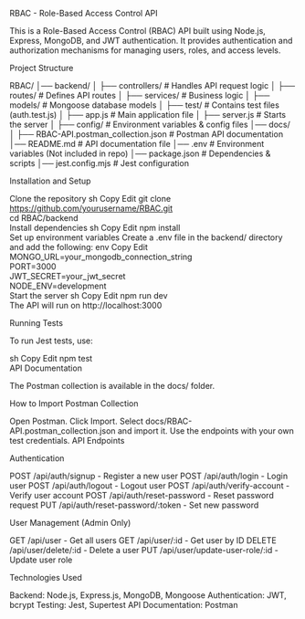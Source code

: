 RBAC - Role-Based Access Control API

This is a Role-Based Access Control (RBAC) API built using Node.js, Express, MongoDB, and JWT authentication. It provides authentication and authorization mechanisms for managing users, roles, and access levels.

Project Structure

RBAC/
│── backend/
│ ├── controllers/ # Handles API request logic
│ ├── routes/ # Defines API routes
│ ├── services/ # Business logic
│ ├── models/ # Mongoose database models
│ ├── test/ # Contains test files (auth.test.js)
│ ├── app.js # Main application file
│ ├── server.js # Starts the server
│ ├── config/ # Environment variables & config files
│── docs/
│ ├── RBAC-API.postman_collection.json # Postman API documentation
│── README.md # API documentation file
│── .env # Environment variables (Not included in repo)
│── package.json # Dependencies & scripts
│── jest.config.mjs # Jest configuration

Installation and Setup

Clone the repository
sh
Copy
Edit
git clone https://github.com/yourusername/RBAC.git  
cd RBAC/backend  
Install dependencies
sh
Copy
Edit
npm install  
Set up environment variables
Create a .env file in the backend/ directory and add the following:
env
Copy
Edit
MONGO_URL=your_mongodb_connection_string  
PORT=3000  
JWT_SECRET=your_jwt_secret  
NODE_ENV=development  
Start the server
sh
Copy
Edit
npm run dev  
The API will run on http://localhost:3000

Running Tests

To run Jest tests, use:

sh
Copy
Edit
npm test  
API Documentation

The Postman collection is available in the docs/ folder.

How to Import Postman Collection

Open Postman.
Click Import.
Select docs/RBAC-API.postman_collection.json and import it.
Use the endpoints with your own test credentials.
API Endpoints

Authentication

POST /api/auth/signup - Register a new user
POST /api/auth/login - Login user
POST /api/auth/logout - Logout user
POST /api/auth/verify-account - Verify user account
POST /api/auth/reset-password - Reset password request
PUT /api/auth/reset-password/:token - Set new password

User Management (Admin Only)

GET /api/user - Get all users
GET /api/user/:id - Get user by ID
DELETE /api/user/delete/:id - Delete a user
PUT /api/user/update-user-role/:id - Update user role

Technologies Used

Backend: Node.js, Express.js, MongoDB, Mongoose
Authentication: JWT, bcrypt
Testing: Jest, Supertest
API Documentation: Postman